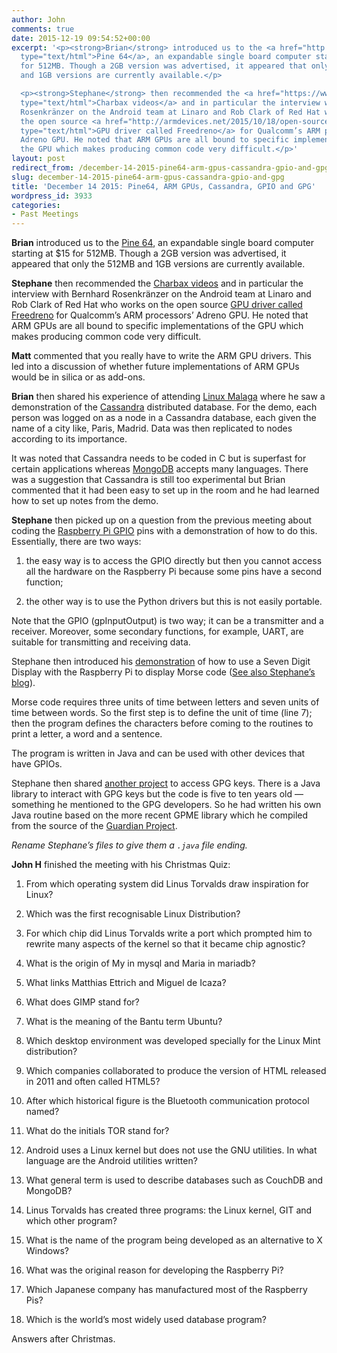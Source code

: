 ```yaml
---
author: John
comments: true
date: 2015-12-19 09:54:52+00:00
excerpt: '<p><strong>Brian</strong> introduced us to the <a href="http://pine64.com/"
  type="text/html">Pine 64</a>, an expandable single board computer starting at $15
  for 512MB. Though a 2GB version was advertised, it appeared that only the 512MB
  and 1GB versions are currently available.</p>

  <p><strong>Stephane</strong> then recommended the <a href="https://www.youtube.com/user/Charbax"
  type="text/html">Charbax videos</a> and in particular the interview with Bernhard
  Rosenkränzer on the Android team at Linaro and Rob Clark of Red Hat who works on
  the open source <a href="http://armdevices.net/2015/10/18/open-source-gpu-driver-freedreno/"
  type="text/html">GPU driver called Freedreno</a> for Qualcomm’s ARM processors’
  Adreno GPU. He noted that ARM GPUs are all bound to specific implementations of
  the GPU which makes producing common code very difficult.</p>'
layout: post
redirect_from: /december-14-2015-pine64-arm-gpus-cassandra-gpio-and-gpg
slug: december-14-2015-pine64-arm-gpus-cassandra-gpio-and-gpg
title: 'December 14 2015: Pine64, ARM GPUs, Cassandra, GPIO and GPG'
wordpress_id: 3933
categories:
- Past Meetings
---
```


**Brian** introduced us to the [Pine 64](http://pine64.com/), an expandable single board computer starting at $15 for 512MB. Though a 2GB version was advertised, it appeared that only the 512MB and 1GB versions are currently available.




**Stephane** then recommended the [Charbax videos](https://www.youtube.com/user/Charbax) and in particular the interview with Bernhard Rosenkränzer on the Android team at Linaro and Rob Clark of Red Hat who works on the open source [GPU driver called Freedreno](http://armdevices.net/2015/10/18/open-source-gpu-driver-freedreno/) for Qualcomm’s ARM processors’ Adreno GPU. He noted that ARM GPUs are all bound to specific implementations of the GPU which makes producing common code very difficult.




**Matt** commented that you really have to write the ARM GPU drivers. This led into a discussion of whether future implementations of ARM GPUs would be in silica or as add-ons.




**Brian** then shared his experience of attending [Linux Malaga](http://www.linux-malaga.org/) where he saw a demonstration of the [Cassandra](http://cassandra.apache.org/) distributed database. For the demo, each person was logged on as a node in a Cassandra database, each given the name of a city like, Paris, Madrid. Data was then replicated to nodes according to its importance.




It was noted that Cassandra needs to be coded in C but is superfast for certain applications whereas [MongoDB](https://www.mongodb.com/) accepts many languages. There was a suggestion that Cassandra is still too experimental but Brian commented that it had been easy to set up in the room and he had learned how to set up notes from the demo.




**Stephane** then picked up on a question from the previous meeting about coding the [Raspberry Pi GPIO](https://www.raspberrypi.org/documentation/usage/gpio/) pins with a demonstration of how to do this. Essentially, there are two ways:






  1. the easy way is to access the GPIO directly but then you cannot access all the hardware on the Raspberry Pi because some pins have a second function;


  2. the other way is to use the Python drivers but this is not easily portable.




Note that the GPIO (gpInputOutput) is two way; it can be a transmitter and a receiver. Moreover, some secondary functions, for example, UART, are suitable for transmitting and receiving data.




Stephane then introduced his [demonstration](http://www.bradlug.co.uk/blog/2015/12/19/files/SevenDigitMorse.txt) of how to use a Seven Digit Display with the Raspberry Pi to display Morse code ([See also Stephane’s blog](http://nulld1g1t.yourprog.com/wordpress/?cat=4)).




Morse code requires three units of time between letters and seven units of time between words. So the first step is to define the unit of time (line 7); then the program defines the characters before coming to the routines to print a letter, a word and a sentence.




The program is written in Java and can be used with other devices that have GPIOs.




Stephane then shared [another project](http://www.bradlug.co.uk/blog/2015/12/19/files/steftest.txt/) to access GPG keys. There is a Java library to interact with GPG keys but the code is five to ten years old — something he mentioned to the GPG developers. So he had written his own Java routine based on the more recent GPME library which he compiled from the source of the [Guardian Project](https://github.com/guardianproject/gnupg-for-java).




_Rename Stephane’s files to give them a `.java` file ending._




**John H** finished the meeting with his Christmas Quiz:






  1. From which operating system did Linus Torvalds draw inspiration for Linux?


  2. Which was the first recognisable Linux Distribution?


  3. For which chip did Linus Torvalds write a port which prompted him to rewrite many aspects of the kernel so that it became chip agnostic?


  4. What is the origin of My in mysql and Maria in mariadb?


  5. What links Matthias Ettrich and Miguel de Icaza?


  6. What does GIMP stand for?


  7. What is the meaning of the Bantu term Ubuntu?


  8. Which desktop environment was developed specially for the Linux Mint distribution?


  9. Which companies collaborated to produce the version of HTML released in 2011 and often called HTML5?


  10. After which historical figure is the Bluetooth communication protocol named?


  11. What do the initials TOR stand for?


  12. Android uses a Linux kernel but does not use the GNU utilities. In what language are the Android utilities written?


  13. What general term is used to describe databases such as CouchDB and MongoDB?


  14. Linus Torvalds has created three programs: the Linux kernel, GIT and which other program?


  15. What is the name of the program being developed as an alternative to X Windows?


  16. What was the original reason for developing the Raspberry Pi?


  17. Which Japanese company has manufactured most of the Raspberry Pis?


  18. Which is the world’s most widely used database program?




Answers after Christmas.
